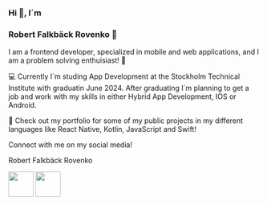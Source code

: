 ### Hi 👋, I´m

### Robert Falkbäck Rovenko 🎾

I am a frontend developer, specialized in mobile and web applications, and I am a problem solving enthuisiast! 🎲

💻 Currently I´m studing App Development at the Stockholm Technical Institute with graduatin June 2024. After graduating I´m planning to get a job and work with my skills in either Hybrid App Development, IOS or Android. 

💼 Check out my portfolio for some of my public projects in my different languages like React Native, Kotlin, JavaScript and Swift!

Connect with me on my social media! 

Robert Falkbäck Rovenko

[<img src="![linkedin](https://github.com/RobertRovenko/RobertRovenko/assets/32544623/faa95a5d-c003-4ce7-90b5-4367e5500c59)" width="50" height="50">](https://www.linkedin.com/in/your-linkedin-profile/)
[<img src="https://github.com/RobertRovenko/RobertRovenko/blob/main/assets/instagram.png" width="50" height="50">](https://www.instagram.com/your-instagram-profile/)

<!--
**RobertRovenko/RobertRovenko** is a ✨ _special_ ✨ repository because its `README.md` (this file) appears on your GitHub profile.
![linkedin](https://github.com/RobertRovenko/RobertRovenko/assets/32544623/faa95a5d-c003-4ce7-90b5-4367e5500c59)

Here are some ideas to get you started:

- 🔭 I’m currently working on ...
- 🌱 I’m currently learning ...
- 👯 I’m looking to collaborate on ...
- 🤔 I’m looking for help with ...
- 💬 Ask me about ...
- 📫 How to reach me: ...
- 😄 Pronouns: ...
- ⚡ Fun fact: ...
-->
